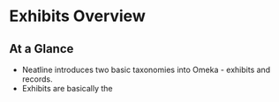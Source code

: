 # Exhibits Overview

## At a Glance

  - Neatline introduces two basic taxonomies into Omeka - exhibits and records.
  - Exhibits are basically the 
